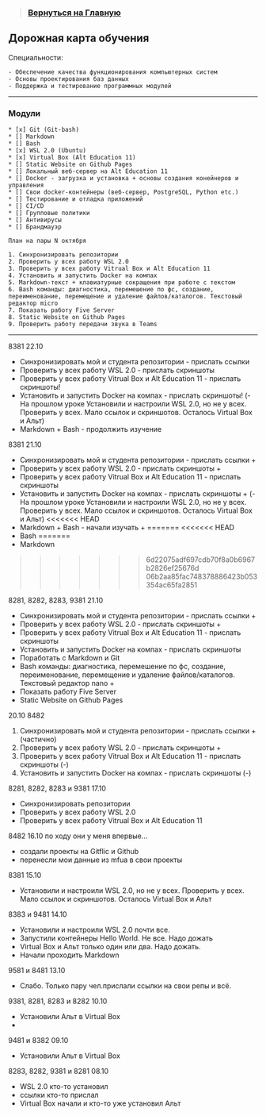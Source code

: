 > ### [Вернуться на Главную](/README.md)

## Дорожная карта обучения

Специальности:

```
- Обеспечение качества функционирования компьютерных систем
- Основы проектирования баз данных
- Поддержка и тестирование программных модулей
```

***

### Модули

```
* [x] Git (Git-bash)
* [] Markdown
* [] Bash
* [x] WSL 2.0 (Ubuntu)
* [x] Virtual Box (Alt Education 11)
* [] Static Website on Github Pages
* [] Локальный веб-сервер на Alt Education 11
* [] Docker - загрузка и установка + основы создания конейнеров и управления
* [] Свои docker-контейнеры (веб-сервер, PostgreSQL, Python etc.)
* [] Тестирование и отладка приложений
* [] CI/CD
* [] Групповые политики
* [] Антивирусы
* [] Брандмауэр
```

```
План на пары N октября

1. Синхронизировать репозитории
2. Проверить у всех работу WSL 2.0
3. Проверить у всех работу Vitrual Box и Alt Education 11
4. Установить и запустить Docker на компах
5. Markdown-текст + клавиатурные сокращения при работе с текстом
6. Bash команды: диагностика, перемешение по фс, создание, переименование, перемещение и удаление файлов/каталогов. Текстовый редактор micro
7. Показать работу Five Server
8. Static Website on Github Pages
9. Проверить работу передачи звука в Teams
```

***

8381 22.10

- Синхронизировать мой  и студента репозитории - прислать ссылки
- Проверить у всех работу WSL 2.0 - прислать скриншоты
- Проверить у всех работу Vitrual Box и Alt Education 11  - прислать скриншоты!
- Установить и запустить Docker на компах  - прислать скриншоты!
(- На прошлом уроке Установили и настроили WSL 2.0, но не у всех. Проверить у всех. Мало ссылок и скриншотов. Осталось Virtual Box и Альт)
- Markdown + Bash - продолжить изучение

8381 21.10
- Синхронизировать мой  и студента репозитории - прислать ссылки +
- Проверить у всех работу WSL 2.0 - прислать скриншоты +
- Проверить у всех работу Vitrual Box и Alt Education 11  - прислать скриншоты
- Установить и запустить Docker на компах  - прислать скриншоты +
(- На прошлом уроке Установили и настроили WSL 2.0, но не у всех. Проверить у всех. Мало ссылок и скриншотов. Осталось Virtual Box и Альт)
<<<<<<< HEAD
- Markdown + Bash - начали изучать +
=======
<<<<<<< HEAD
- Bash
=======
- Markdown
>>>>>>> 6d22075adf697cdb70f8a0b6967b2826ef25676d
>>>>>>> 06b2aa85fac748378886423b053354ac65fa2851

8281, 8282, 8283, 9381  21.10
- Синхронизировать мой  и студента репозитории - прислать ссылки +
- Проверить у всех работу WSL 2.0 - прислать скриншоты +
- Проверить у всех работу Vitrual Box и Alt Education 11  - прислать скриншоты
- Установить и запустить Docker на компах  - прислать скриншоты
- Поработать с Markdown и Git
- Bash команды: диагностика, перемешение по фс, создание, переименование, перемещение и удаление файлов/каталогов. Текстовый редактор nano +
- Показать работу Five Server
- Static Website on Github Pages

20.10
8482
1. Синхронизировать мой  и студента репозитории - прислать ссылки + (частично)
2. Проверить у всех работу WSL 2.0 - прислать скриншоты +
3. Проверить у всех работу Vitrual Box и Alt Education 11  - прислать скриншоты (-)
4. Установить и запустить Docker на компах  - прислать скриншоты (-)

8281, 8282, 8283 и 9381  17.10
- Синхронизировать репозитории
- Проверить у всех работу WSL 2.0
- Проверить у всех работу Vitrual Box и Alt Education 11

8482 16.10 по ходу они у меня впервые...
- создали проекты на Gitflic и Github
- перенесли мои данные из mfua в свои проекты

8381 15.10
- Установили и настроили WSL 2.0, но не у всех. Проверить у всех. Мало ссылок и скриншотов. Осталось Virtual Box и Альт

8383 и 9481 14.10
- Установили и настроили WSL 2.0 почти все.
- Запустили контейнеры Hello World. Не все. Надо дожать
- Virtual Box и Альт только один или два. Надо дожать.
- Начали проходить Markdown

9581 и 8481 13.10
- Слабо. Только пару чел.прислали ссылки на свои репы и всё.

9381, 8281, 8283 и 8282 10.10
- Установили Альт в Virtual Box
-

9481 и 8382 09.10
- Установили Альт в Virtual Box

8283, 8282, 9381 и 8281  08.10
- WSL 2.0 кто-то установил
- ссылки кто-то прислал
- Virtual Box начали и кто-то уже установил Альт